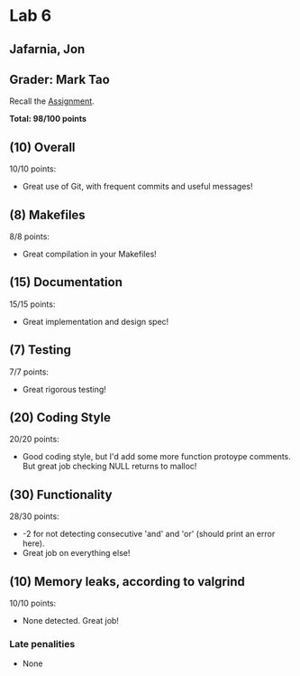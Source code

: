 # Lab 6

## Jafarnia, Jon

## Grader: Mark Tao

Recall the [Assignment](https://www.cs.dartmouth.edu/~tjp/cs50/labs/lab6/).

**Total: 98/100 points**

## (10) Overall

10/10 points:

* Great use of Git, with frequent commits and useful messages!

## (8) Makefiles

8/8 points:

* Great compilation in your Makefiles!

## (15) Documentation

15/15 points:

* Great implementation and design spec!

## (7) Testing

7/7 points:

* Great rigorous testing!

## (20) Coding Style

20/20 points:

* Good coding style, but I'd add some more function protoype comments. But great job checking NULL returns to malloc!

## (30) Functionality

28/30 points:

* -2 for not detecting consecutive 'and' and 'or' (should print an error here).
* Great job on everything else!

## (10) Memory leaks, according to valgrind

10/10 points:

* None detected. Great job!

### Late penalities

* None
